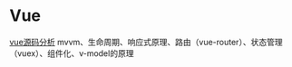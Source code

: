 # Vue

[vue源码分析](https://ustbhuangyi.github.io/vue-analysis/)
mvvm、生命周期、响应式原理、路由（vue-router）、状态管理（vuex）、组件化、v-model的原理